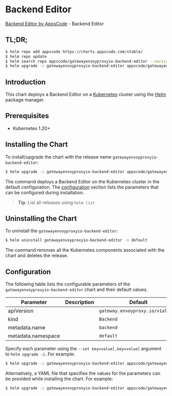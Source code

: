 # Backend Editor

[Backend Editor by AppsCode](https://appscode.com) - Backend Editor

## TL;DR;

```bash
$ helm repo add appscode https://charts.appscode.com/stable/
$ helm repo update
$ helm search repo appscode/gatewayenvoyproxyio-backend-editor --version=v0.25.0
$ helm upgrade -i gatewayenvoyproxyio-backend-editor appscode/gatewayenvoyproxyio-backend-editor -n default --create-namespace --version=v0.25.0
```

## Introduction

This chart deploys a Backend Editor on a [Kubernetes](http://kubernetes.io) cluster using the [Helm](https://helm.sh) package manager.

## Prerequisites

- Kubernetes 1.20+

## Installing the Chart

To install/upgrade the chart with the release name `gatewayenvoyproxyio-backend-editor`:

```bash
$ helm upgrade -i gatewayenvoyproxyio-backend-editor appscode/gatewayenvoyproxyio-backend-editor -n default --create-namespace --version=v0.25.0
```

The command deploys a Backend Editor on the Kubernetes cluster in the default configuration. The [configuration](#configuration) section lists the parameters that can be configured during installation.

> **Tip**: List all releases using `helm list`

## Uninstalling the Chart

To uninstall the `gatewayenvoyproxyio-backend-editor`:

```bash
$ helm uninstall gatewayenvoyproxyio-backend-editor -n default
```

The command removes all the Kubernetes components associated with the chart and deletes the release.

## Configuration

The following table lists the configurable parameters of the `gatewayenvoyproxyio-backend-editor` chart and their default values.

|     Parameter      | Description |                   Default                   |
|--------------------|-------------|---------------------------------------------|
| apiVersion         |             | <code>gateway.envoyproxy.io/v1alpha1</code> |
| kind               |             | <code>Backend</code>                        |
| metadata.name      |             | <code>backend</code>                        |
| metadata.namespace |             | <code>default</code>                        |


Specify each parameter using the `--set key=value[,key=value]` argument to `helm upgrade -i`. For example:

```bash
$ helm upgrade -i gatewayenvoyproxyio-backend-editor appscode/gatewayenvoyproxyio-backend-editor -n default --create-namespace --version=v0.25.0 --set apiVersion=gateway.envoyproxy.io/v1alpha1
```

Alternatively, a YAML file that specifies the values for the parameters can be provided while
installing the chart. For example:

```bash
$ helm upgrade -i gatewayenvoyproxyio-backend-editor appscode/gatewayenvoyproxyio-backend-editor -n default --create-namespace --version=v0.25.0 --values values.yaml
```
